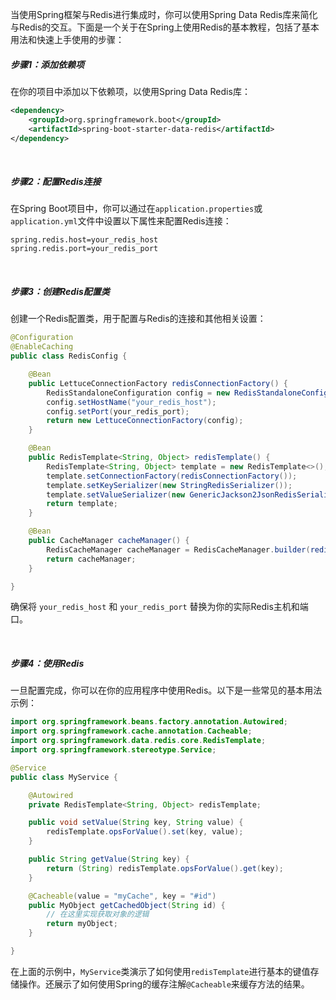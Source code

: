 当使用Spring框架与Redis进行集成时，你可以使用Spring Data Redis库来简化与Redis的交互。下面是一个关于在Spring上使用Redis的基本教程，包括了基本用法和快速上手使用的步骤：

##### 步骤1：添加依赖项
在你的项目中添加以下依赖项，以使用Spring Data Redis库：

```xml
<dependency>
    <groupId>org.springframework.boot</groupId>
    <artifactId>spring-boot-starter-data-redis</artifactId>
</dependency>
```

<br>

##### 步骤2：配置Redis连接
在Spring Boot项目中，你可以通过在`application.properties`或`application.yml`文件中设置以下属性来配置Redis连接：

```properties
spring.redis.host=your_redis_host
spring.redis.port=your_redis_port
```

<br>

##### 步骤3：创建Redis配置类
创建一个Redis配置类，用于配置与Redis的连接和其他相关设置：

```java
@Configuration
@EnableCaching
public class RedisConfig {

    @Bean
    public LettuceConnectionFactory redisConnectionFactory() {
        RedisStandaloneConfiguration config = new RedisStandaloneConfiguration();
        config.setHostName("your_redis_host");
        config.setPort(your_redis_port);
        return new LettuceConnectionFactory(config);
    }

    @Bean
    public RedisTemplate<String, Object> redisTemplate() {
        RedisTemplate<String, Object> template = new RedisTemplate<>();
        template.setConnectionFactory(redisConnectionFactory());
        template.setKeySerializer(new StringRedisSerializer());
        template.setValueSerializer(new GenericJackson2JsonRedisSerializer());
        return template;
    }

    @Bean
    public CacheManager cacheManager() {
        RedisCacheManager cacheManager = RedisCacheManager.builder(redisConnectionFactory()).build();
        return cacheManager;
    }

}
```

确保将 `your_redis_host` 和 `your_redis_port` 替换为你的实际Redis主机和端口。

<br>

##### 步骤4：使用Redis
一旦配置完成，你可以在你的应用程序中使用Redis。以下是一些常见的基本用法示例：

```java
import org.springframework.beans.factory.annotation.Autowired;
import org.springframework.cache.annotation.Cacheable;
import org.springframework.data.redis.core.RedisTemplate;
import org.springframework.stereotype.Service;

@Service
public class MyService {

    @Autowired
    private RedisTemplate<String, Object> redisTemplate;

    public void setValue(String key, String value) {
        redisTemplate.opsForValue().set(key, value);
    }

    public String getValue(String key) {
        return (String) redisTemplate.opsForValue().get(key);
    }

    @Cacheable(value = "myCache", key = "#id")
    public MyObject getCachedObject(String id) {
        // 在这里实现获取对象的逻辑
        return myObject;
    }

}
```

在上面的示例中，`MyService`类演示了如何使用`redisTemplate`进行基本的键值存储操作。还展示了如何使用Spring的缓存注解`@Cacheable`来缓存方法的结果。
